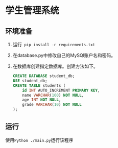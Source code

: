# 学生管理系统

## 环境准备

1. 运行` pip install -r requirements.txt` 

2. 在database.py中修改自己的MySQl账户名和密码。

3. 在数据库创建指定数据库。创建方法如下。

   ```sql
   CREATE DATABASE student_db;
   USE student_db;
   CREATE TABLE students (
       id INT AUTO_INCREMENT PRIMARY KEY,
       name VARCHAR(100) NOT NULL,
       age INT NOT NULL,
       grade VARCHAR(10) NOT NULL
   );
   
   
   ```

## 运行

使用`Python ./main.py`运行该程序
